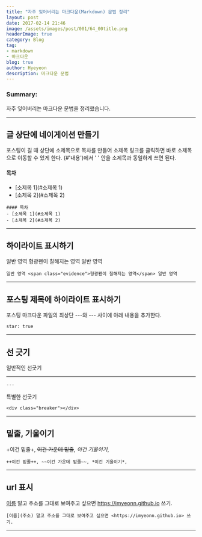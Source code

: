 ```yaml
---
title: "자주 잊어버리는 마크다운(Markdown) 문법 정리"
layout: post
date: 2017-02-14 21:46
image: /assets/images/post/001/64_00title.png
headerImage: true
category: Blog
tag:
- markdown
- 마크다운
blog: true
author: Hyeyeon
description: 마크다운 문법
---
```


### Summary:

자주 잊어버리는 마크다운 문법을 정리했습니다.

---

## 글 상단에 네이게이션 만들기

포스팅이 길 때 상단에 소제목으로 목차를 만들어 소제목 링크를 클릭하면 바로 소제목으로 이동할 수 있게 한다. (#'내용')에서 ' ' 안을 소제목과 동일하게 쓰면 된다.

#### 목차
- [소제목 1](#소제목 1)
- [소제목 2](#소제목 2)

```
#### 목차
- [소제목 1](#소제목 1)
- [소제목 2](#소제목 2)
```

---

## 하이라이트 표시하기

일반 영역 <span class="evidence">형광펜이 칠해지는 영역</span> 일반 영역

```
일반 영역 <span class="evidence">형광펜이 칠해지는 영역</span> 일반 영역
```

---

## 포스팅 제목에 하이라이트 표시하기

포스팅 마크다운 파일의 최상단 ---와 --- 사이에 아래 내용을 추가한다.

```
star: true
```

---

## 선 긋기

일반적인 선긋기

---

```
---
```

특별한 선긋기

<div class="breaker"></div>

```
<div class="breaker"></div>
```

---

## 밑줄, 기울이기

+이건 밑줄+, ~~이건 가운데 밑줄~~, *이건 기울이기*,

```
++이건 밑줄++, ~~이건 가운데 밑줄~~, *이건 기울이기*,
```

---

## url 표시

[이름](주소) 말고 주소를 그대로 보여주고 싶으면 <https://imyeonn.github.io> 쓰기.

```
[이름](주소) 말고 주소를 그대로 보여주고 싶으면 <https://imyeonn.github.io> 쓰기.
```

---
